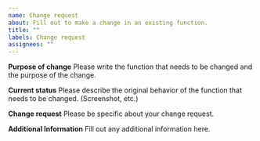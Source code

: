 ```yaml
---
name: Change request
about: Fill out to make a change in an existing function.
title: ""
labels: Change request
assignees: ""
---
```


**Purpose of change**
Please write the function that needs to be changed and the purpose of the change.

**Current status**
Please describe the original behavior of the function that needs to be changed. (Screenshot, etc.)

**Change request**
Please be specific about your change request.

**Additional Information**
Fill out any additional information here.

